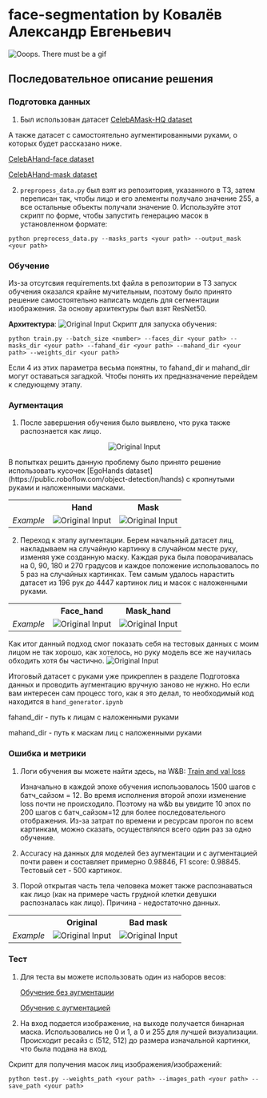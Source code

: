 # face-segmentation by Ковалёв Александр Евгеньевич
![Ooops. There must be a gif](./examples/myface.gif)
## Последовательное описание решения

### Подготовка данных 
1. Был использован датасет [CelebAMask-HQ dataset](https://github.com/switchablenorms/CelebAMask-HQ)

А также датасет с самостоятельно аугментированными руками, о которых будет рассказано нижe.

[CelebAHand-face dataset](https://drive.google.com/file/d/1BSqPgUhK8Bhwz68yahwFq0iDcFsIDYwr/view?usp=sharing)

[CelebAHand-mask dataset](https://drive.google.com/file/d/1qKVpC4qJAhVW4HRFgHrtcAsJA0aMyezz/view?usp=sharing)

2. `prepropess_data.py` был взят из репозитория, указанного в ТЗ, затем переписан так, чтобы лицо и его элементы получало значение 255, а все остальные объекты получали значение 0.
    Используйте этот скрипт по форме, чтобы запустить генерацию масок в установленном формате: 
```
python preprocess_data.py --masks_parts <your path> --output_mask <your path>
```

### Обучение
Из-за отсутсвия requirements.txt файла в репозитории в ТЗ запуск обучения оказался крайне мучительным, поэтому было принято решение
самостоятельно написать модель для сегментации изображения. За основу архитектуры был взят ResNet50.

**Архитектура**:
<img src="./examples/architecture.PNG" alt="Original Input">
    Скрипт для запуска обучения:
```
python train.py --batch_size <number> --faces_dir <your path> --masks_dir <your path> --fahand_dir <your path> --mahand_dir <your path> --weights_dir <your path>
```
Если 4 из этих параметра весьма понятны, то fahand_dir и mahand_dir могут оставаться загадкой.
Чтобы понять их предназначение перейдем к следующему этапу.

### Аугментация
1. После завершения обучения было выявлено, что рука также распознается как лицо. 
<p align="center">
	<img src="./examples/before_aug.png" alt="Original Input">
</p>
    В попытках решить данную проблему было принято решение использовать кусочек [EgoHands dataset](https://public.roboflow.com/object-detection/hands) 
    с кропнутыми руками и наложенными масками.
    
<table>

<tr>
<th>&nbsp;</th>
<th>Hand</th>
<th>Mask</th>
</tr>

<tr>
<td><em>Example</em></td>
<td><img src="./examples/hand_no_mask.jpg" alt="Original Input"></td>
<td><img src="./examples/hand_masked.png" alt="Original Input"></td>
</tr>

</table>

2. Переход к этапу аугментации. Берем начальный датасет лиц, накладываем на случайную картинку в случайном месте руку, изменяя уже созданную маску.
   Каждая рука была поворачивалась на 0, 90, 180 и 270 градусов и каждое положение использовалось по 5 раз на случайных картинках.
   Тем самым удалось нарастить датасет из 196 рук до 4447 картинок лиц и масок с наложенными руками. 
<table>

<tr>
<th>&nbsp;</th>
<th>Face_hand</th>
<th>Mask_hand</th>
</tr>

<tr>
<td><em>Example</em></td>
<td><img src="./examples/0_face_hand.jpg" alt="Original Input"></td>
<td><img src="./examples/0_mask_hand.jpg" alt="Original Input"></td>
</tr>

</table>

Как итог данный подход смог показать себя на тестовых данных с моим лицом не так хорошо, как хотелось, но руку модель все же научилась обходить хотя бы частично.
<img src="./examples/after_aug.png" alt="Original Input">

Итоговый датасет с руками уже прикреплен в разделе Подготовка данных и проводить аугментацию вручную заново не нужно. 
Но если вам интересен сам процесс того, как я это делал, то необходимый код находится в `hand_generator.ipynb`

fahand_dir - путь к лицам с наложенными руками

mahand_dir - путь к маскам лиц с наложенными руками

### Ошибка и метрики
1. Логи обучения вы можете найти здесь, на W&B: [Train and val loss](https://wandb.ai/rbd/Face-segmentation?workspace=user-rbd)

   Изначально в каждой эпохе обучения использовалось 1500 шагов с батч_сайзом = 12. 
   Во время исполнения второй эпохи изменение loss почти не происходило. Поэтому на w&b вы увидите 10 эпох по 200 шагов с батч_сайзом=12 для более последовательного отображения. 
   Из-за затрат по времени и ресурсам прогон по всем картинкам, можно сказать, осуществлялся всего один раз за одно обучение. 

2. Accuracy на данных для моделей без аугментации и с аугментацией почти равен и составляет примерно 0.98846, F1 score: 0.98845. Тестовый сет - 500 картинок.

3. Порой открытая часть тела человека может также распознаваться как лицо (как на примере часть грудной клетки девушки распозналась как лицо). Причина - недостаточно данных.
<table>

<tr>
<th>&nbsp;</th>
<th>Original</th>
<th>Bad mask</th>
</tr>

<tr>
<td><em>Example</em></td>
<td><img src="./examples/selfie.jpg" alt="Original Input"></td>
<td><img src="./examples/selfie_mask.jpg" alt="Original Input"></td>
</tr>

</table>


### Тест
1. Для теста вы можете использовать один из наборов весов:

   [Обучение без аугментации](https://drive.google.com/file/d/1yPdTrzTOd1VB5sv3tHsdNhZ6ZbxMKrwL/view?usp=sharing)

   [Обучение с аугментацией](https://drive.google.com/file/d/1uMSdmYEQXb6wNaq_Bd461B0nDlFJxL_a/view?usp=sharing)
2. На вход подается изображение, на выходе получается бинарная маска. Использовались не 0 и 1, а 0 и 255 для лучшей визуализации. Происходит ресайз с (512, 512) до размера
изначальной картинки, что была подана на вход.
 
Скрипт для получения масок лиц изображения/изображений:
```
python test.py --weights_path <your path> --images_path <your path> --save_path <your path>
```